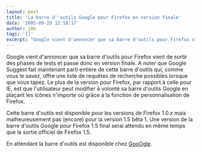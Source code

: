 ```yaml
---
layout: post
title: 'La barre d''outils Google pour Firefox en version finale'
date: '2005-09-29 12:18:17'
author: j0k
tags: '[]'
excerpt: "Google vient d'annoncer que sa barre d'outils pour Firefox vient de sortir des phases de tests et passe donc en version finale.     \nA noter que Google Suggest fait maintenant parti entière de cette barre d'outils qui, comme vous le savez, offre une liste de requêtes de recherche possibles lorsque que vous tapez. Le plus de la version pour Firefox, par rapport à      …"
---
```


Google vient d'annoncer que sa barre d'outils pour Firefox vient de sortir des phases de tests et passe donc en version finale.
A noter que Google Suggest fait maintenant parti entière de cette barre d'outils qui, comme vous le savez, offre une liste de requêtes de recherche possibles lorsque que vous tapez. Le plus de la version pour Firefox, par rapport à celle pour IE, est que l'utilisateur peut modifier à volonté sa barre d'outils Google en plaçant les icônes n'importe où grâce à la fonction de personnalisation de Firefox.

Cette barre d'outils est disponible pour les versions de Firefox 1.0.x mais malheureusement pas (encore) pour la version 1.5 bêta 1. Une version de la barre d'outils Google pour Firefox 1.5 final serai attendu en même temps que la sortie officiel de Firefox 1.5.

En attendant la barre d'outils est disponible chez [GooOgle](http://toolbar.google.com/firefox/T3/intl/fr/).

